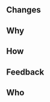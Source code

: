 <!-- Thanks for submitting a pull request! Please provide enough information so that others can review your pull request. -->
<!-- Try to link to an open issue if one exists & mention in the PR description if it "Fixes #1" for example. -->
<!-- Provide a short, but descriptive title
Write a description of the changes.  Imagine that the person reviewing the changes has no knowledge of the application your working on and provide as much detail as necessary:
-->

## Changes

<!-- What changes have you made? -->

## Why

<!-- Do you need to explain why the code has been created? -->

## How

<!-- Do you need to explain how you’ve changed the code? -->

## Feedback

<!--
What kind of feedback are you looking for?
Quick pair of eyes?
Discussion about your approach?
Comments on style?
-->

## Who
<!-- Make sure to @mention who you want to be involved in discussions. Don’t be shy to assign multiple people if it’s a large change -->
<!--

Other Considerations:

Follow the Single Responsibility Principle
A PR should only encapsulate one piece of functionality

Keep the number of files or lines of code as short as possible
Make sure you’re not including changes applied by your IDE to fix style rules (e.g. converting an entire class from tabs to spaces)

Provide a link to the PR from within the relevant issue/task/ticket for context

If you have a time sensitive PR, or one that isn’t getting actioned as fast as you’d like - shout-up, ask a dev to look at the code in person or prompt over Slack.

Include examples of testing within the PR to confirm logic where required
Include screenshots, benchmarking where applicable

-->

